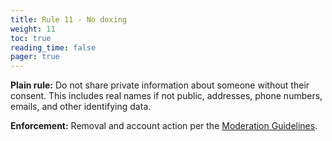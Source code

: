 ```yaml
---
title: Rule 11 - No doxing
weight: 11
toc: true
reading_time: false
pager: true
---
```


**Plain rule:** Do not share private information about someone without their consent. This includes real names if not public, addresses, phone numbers, emails, and other identifying data.

**Enforcement:** Removal and account action per the [Moderation Guidelines](/docs/policies/moderation-guidelines/).
